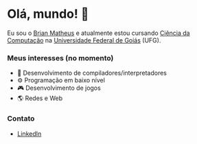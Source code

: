 # Olá, mundo! 👋
Eu sou o <ins>Brian Matheus</ins> e atualmente estou cursando <ins>Ciência da Computação</ins> na [Universidade Federal de Goiás](https://ufg.br) (UFG).

### Meus interesses (no momento)
- 🐲 Desenvolvimento de compiladores/interpretadores
- ⚙️ Programação em baixo nível
- 🎮 Desenvolvimento de jogos
- 🌎 Redes e Web

### Contato
- [LinkedIn](https://www.linkedin.com/in/brianmath/)
